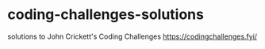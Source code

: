 # coding-challenges-solutions
solutions to John Crickett's Coding Challenges https://codingchallenges.fyi/
